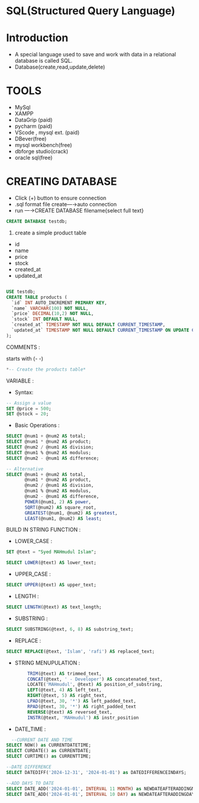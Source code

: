 # SQL(**Structured Query Language)**

# Introduction

- A special language used to save and work with data in a relational database is called SQL.
- Database(create,read,update,delete)

            

# TOOLS

- MySql
- XAMPP
- DataGrip (paid)
- pycharm (paid)
- VScode , mysql ext. (paid)
- DBever(free)
- mysql workbench(free)
- dbforge studio(crack)
- oracle sql(free)

# CREATING DATABASE

- Click (+) button to ensure connection
- .sql format file create—→auto connection
- run —→CREATE DATABASE filename{select full text}

```sql
CREATE DATABASE testdb;
```

1. create a simple product table
- id
- name
- price
- stock
- created_at
- updated_at

```sql

USE testdb;
CREATE TABLE products (
  `id` INT AUTO_INCREMENT PRIMARY KEY,
  `name` VARCHAR(100) NOT NULL,
  `price` DECIMAL(10,2) NOT NULL,
  `stock` INT DEFAULT NULL,
  `created_at` TIMESTAMP NOT NULL DEFAULT CURRENT_TIMESTAMP,
  `updated_at` TIMESTAMP NOT NULL DEFAULT CURRENT_TIMESTAMP ON UPDATE CURRENT_TIMESTAMP
); 
```

COMMENTS :

starts with (- -)

```sql
*-- Create the products table*
```

VARIABLE :

- Syntax:

```sql
-- Assign a value
SET @price = 500;
SET @stock = 20;
```

- Basic Operations :

```sql
SELECT @num1 + @num2 AS total;
SELECT @num1 * @num2 AS product;
SELECT @num2 / @num1 AS division;
SELECT @num1 % @num2 AS modulus;
SELECT @num2 - @num1 AS difference;

-- Alternative
SELECT @num1 + @num2 AS total,
       @num1 * @num2 AS product,
       @num2 / @num1 AS division,
       @num1 % @num2 AS modulus,
       @num2 - @num1 AS difference,
       POWER(@num1, 2) AS power,
       SQRT(@num2) AS square_root,
       GREATEST(@num1, @num2) AS greatest,
       LEAST(@num1, @num2) AS least;
```

BUILD IN STRING FUNCTION :

- LOWER_CASE :

```sql
SET @text = "Syed MAHmudul Islam";

SELECT LOWER(@text) AS lower_text;
```

- UPPER_CASE :

```sql
SELECT UPPER(@text) AS upper_text;
```

- LENGTH :

```sql
SELECT LENGTH(@text) AS text_length;
```

- SUBSTRING :

```sql
SELECT SUBSTRING(@text, 6, 8) AS substring_text;
```

- REPLACE :

```sql
SELECT REPLACE(@text, 'Islam', 'rafi') AS replaced_text;
```

- STRING MENUPULATION :

```sql
        TRIM(@text) AS trimmed_text,
        CONCAT(@text, ' - Developer') AS concatenated_text,
        LOCATE('MAHmudul', @text) AS position_of_substring,
        LEFT(@text, 4) AS left_text,
        RIGHT(@text, 5) AS right_text,
        LPAD(@text, 30, '*') AS left_padded_text,
        RPAD(@text, 30, '*') AS right_padded_text
        REVERSE(@text) AS reversed_text,
        INSTR(@text, 'MAHmudul') AS instr_position
```

- DATE_TIME :
```sql
  --CURRENT DATE AND TIME
SELECT NOW() as CURRENTDATETIME;
SELECT CURDATE() as CURRENTDATE;
SELECT CURTIME() as CURRENTTIME;

--DATE DIFFERENCE
SELECT DATEDIFF('2024-12-31', '2024-01-01') as DATEDIFFERENCEINDAYS;

--ADD DAYS TO DATE
SELECT DATE_ADD('2024-01-01', INTERVAL 11 MONTH) as NEWDATEAFTERADDINGMONTHS;     
SELECT DATE_ADD('2024-01-01', INTERVAL 10 DAY) as NEWDATEAFTERADDINGDAYS;
```
